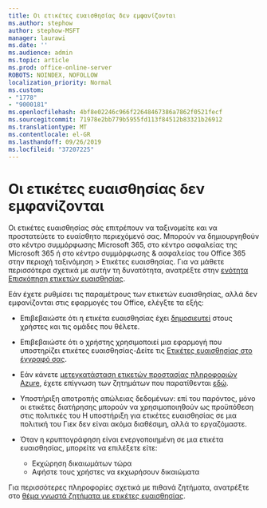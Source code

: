 ```yaml
---
title: Οι ετικέτες ευαισθησίας δεν εμφανίζονται
ms.author: stephow
author: stephow-MSFT
manager: laurawi
ms.date: ''
ms.audience: admin
ms.topic: article
ms.prod: office-online-server
ROBOTS: NOINDEX, NOFOLLOW
localization_priority: Normal
ms.custom:
- "1778"
- "9000181"
ms.openlocfilehash: 4bf8e02246c966f22648467386a7862f0521fecf
ms.sourcegitcommit: 71978e2bb779b5955fd113f84512b83321b26912
ms.translationtype: MT
ms.contentlocale: el-GR
ms.lasthandoff: 09/26/2019
ms.locfileid: "37207225"
---
```

# <a name="sensitivity-labels-not-appearing"></a>Οι ετικέτες ευαισθησίας δεν εμφανίζονται

Οι ετικέτες ευαισθησίας σάς επιτρέπουν να ταξινομείτε και να προστατεύετε το ευαίσθητο περιεχόμενό σας. Μπορούν να δημιουργηθούν στο κέντρο συμμόρφωσης Microsoft 365, στο κέντρο ασφαλείας της Microsoft 365 ή στο κέντρο συμμόρφωσης & ασφαλείας του Office 365 στην περιοχή ταξινόμηση > Ετικέτες ευαισθησίας. Για να μάθετε περισσότερα σχετικά με αυτήν τη δυνατότητα, ανατρέξτε στην [ενότητα Επισκόπηση ετικετών ευαισθησίας](https://docs.microsoft.com/office365/securitycompliance/sensitivity-labels).

Εάν έχετε ρυθμίσει τις παραμέτρους των ετικετών ευαισθησίας, αλλά δεν εμφανίζονται στις εφαρμογές του Office, ελέγξτε τα εξής:

- Επιβεβαιώστε ότι η ετικέτα ευαισθησίας έχει [δημοσιευτεί](https://docs.microsoft.com/Office365/SecurityCompliance/sensitivity-labels#what-label-policies-can-do) στους χρήστες και τις ομάδες που θέλετε.

- Επιβεβαιώστε ότι ο χρήστης χρησιμοποιεί μια εφαρμογή που υποστηρίζει ετικέτες ευαισθησίας-Δείτε τις [Ετικέτες ευαισθησίας στο έγγραφό σας](https://support.office.com/article/apply-sensitivity-labels-to-your-documents-and-email-within-office-2f96e7cd-d5a4-403b-8bd7-4cc636bae0f9?ad=US&ui=en-US&rs=en-US#bkmk_whereavailable).

- Εάν κάνετε [μετεγκατάσταση ετικετών προστασίας πληροφοριών Azure](https://docs.microsoft.com/azure/information-protection/configure-policy-migrate-labels), έχετε επίγνωση των ζητημάτων που παρατίθενται [εδώ](https://docs.microsoft.com/azure/information-protection/configure-policy-migrate-labels#considerations-for-unified-labels).

- Υποστήριξη αποτροπής απώλειας δεδομένων: επί του παρόντος, μόνο οι ετικέτες διατήρησης μπορούν να χρησιμοποιηθούν ως προϋπόθεση στις πολιτικές του  Η υποστήριξη για ετικέτες ευαισθησίας σε μια πολιτική του Γιεκ δεν είναι ακόμα διαθέσιμη, αλλά το εργαζόμαστε.

- Όταν η κρυπτογράφηση είναι ενεργοποιημένη σε μια ετικέτα ευαισθησίας, μπορείτε να επιλέξετε είτε:
    - Εκχώρηση δικαιωμάτων τώρα
    - Αφήστε τους χρήστες να εκχωρήσουν δικαιώματα


Για περισσότερες πληροφορίες σχετικά με πιθανά ζητήματα, ανατρέξτε στο [θέμα γνωστά ζητήματα με ετικέτες ευαισθησίας](https://support.office.com/article/known-issues-with-sensitivity-labels-in-office-b169d687-2bbd-4e21-a440-7da1b2743edc).